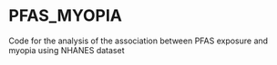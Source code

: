 # PFAS_MYOPIA
Code for the analysis of the association between PFAS exposure and myopia using NHANES dataset
